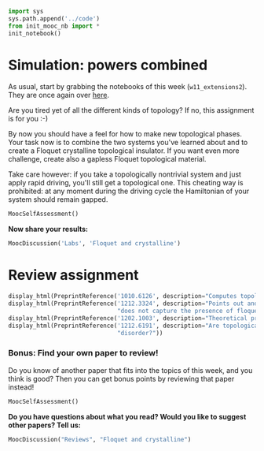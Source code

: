 

```python
import sys
sys.path.append('../code')
from init_mooc_nb import *
init_notebook()
```

# Simulation: powers combined

As usual, start by grabbing the notebooks of this week (`w11_extensions2`). They are once again over [here](http://tiny.cc/topocm_smc).

Are you tired yet of all the different kinds of topology? If no, this assignment is for you :-)

By now you should have a feel for how to make new topological phases. Your task now is to combine the two systems you've learned about and to create a Floquet crystalline topological insulator. If you want even more challenge, create also a gapless Floquet topological material.

Take care however: if you take a topologically nontrivial system and just apply rapid driving, you'll still get a topological one. This cheating way is prohibited: at any moment during the driving cycle the Hamiltonian of your system should remain gapped.


```python
MoocSelfAssessment()
```

**Now share your results:**


```python
MoocDiscussion('Labs', 'Floquet and crystalline')
```

# Review assignment


```python
display_html(PreprintReference('1010.6126', description="Computes topological edge states from floquet Hamiltonian."))
display_html(PreprintReference('1212.3324', description="Points out and explains why the floquet Hamiltonian in momentum space "
                               "does not capture the presence of floquet edge states."))
display_html(PreprintReference('1202.1003', description="Theoretical prediction of topological crystalline insulator"))
display_html(PreprintReference('1212.6191', description="Are topological crystalline surface states stable against "
                               "disorder?"))
```

### Bonus: Find your own paper to review!

Do you know of another paper that fits into the topics of this week, and you think is good?
Then you can get bonus points by reviewing that paper instead!


```python
MoocSelfAssessment()
```

**Do you have questions about what you read? Would you like to suggest other papers? Tell us:**


```python
MoocDiscussion("Reviews", "Floquet and crystalline")
```
